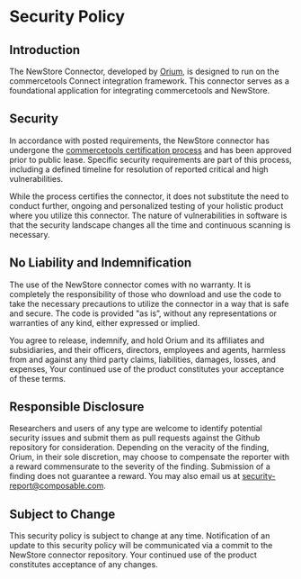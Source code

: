 # Security Policy

## Introduction
The NewStore Connector, developed by [Orium](https://www.orium.com), is designed to run on the commercetools Connect integration framework. This connector serves as a foundational application for integrating commercetools and NewStore.


## Security
In accordance with posted requirements, the NewStore connector has undergone the [commercetools certification process](https://docs.commercetools.com/connect/certification) and has been approved prior to public lease.  Specific security requirements are part of this process, including a defined timeline for resolution of reported critical and high vulnerabilities.

While the process certifies the connector, it does not substitute the need to conduct further, ongoing and personalized testing of your holistic product where you utilize this connector.  The nature of vulnerabilities in software is that the security landscape changes all the time and continuous scanning is necessary.  

## No Liability and Indemnification
The use of the NewStore connector comes with no warranty. It is completely the responsibility of those who download and use the code to take the necessary precautions to utilize the connector in a way that is safe and secure. The code is provided "as is”, without any representations or warranties of any kind, either expressed or implied.

You agree to release, indemnify, and hold Orium and its affiliates and subsidiaries, and their officers, directors, employees and agents, harmless from and against any third party claims, liabilities, damages, losses, and expenses,  Your continued use of the product constitutes your acceptance of these terms.

## Responsible Disclosure
Researchers and users of any type are welcome to identify potential security issues and submit them as pull requests against the Github repository for consideration. Depending on the veracity of the finding, Orium, in their sole discretion, may choose to compensate the reporter with a reward commensurate to the severity of the finding. Submission of a finding does not guarantee a reward.  You may also email us at security-report@composable.com.

## Subject to Change
This security policy is subject to change at any time. Notification of an update to this security policy will be communicated via a commit to the NewStore connector repository. Your continued use of the product constitutes acceptance of any changes.
